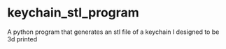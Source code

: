 # keychain_stl_program
A python program that generates an stl file of a keychain I designed to be 3d printed
